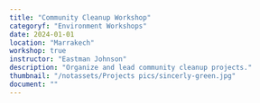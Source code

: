 ```yaml
---
title: "Community Cleanup Workshop"
categoryf: "Environment Workshops"
date: 2024-01-01
location: "Marrakech"
workshop: true
instructor: "Eastman Johnson"
description: "Organize and lead community cleanup projects."
thumbnail: "/notassets/Projects pics/sincerly-green.jpg"
document: ""
---
```

